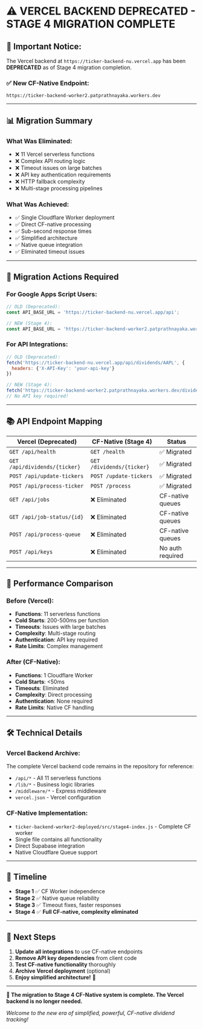 # ⚠️ VERCEL BACKEND DEPRECATED - STAGE 4 MIGRATION COMPLETE

## 🚨 **Important Notice:**

The Vercel backend at `https://ticker-backend-nu.vercel.app` has been **DEPRECATED** as of Stage 4 migration completion.

### **✅ New CF-Native Endpoint:**
```
https://ticker-backend-worker2.patprathnayaka.workers.dev
```

---

## 📊 **Migration Summary**

### **What Was Eliminated:**
- ❌ 11 Vercel serverless functions
- ❌ Complex API routing logic
- ❌ Timeout issues on large batches
- ❌ API key authentication requirements
- ❌ HTTP fallback complexity
- ❌ Multi-stage processing pipelines

### **What Was Achieved:**
- ✅ Single Cloudflare Worker deployment
- ✅ Direct CF-native processing
- ✅ Sub-second response times
- ✅ Simplified architecture
- ✅ Native queue integration
- ✅ Eliminated timeout issues

---

## 🔄 **Migration Actions Required**

### **For Google Apps Script Users:**
```javascript
// OLD (Deprecated):
const API_BASE_URL = 'https://ticker-backend-nu.vercel.app/api';

// NEW (Stage 4):
const API_BASE_URL = 'https://ticker-backend-worker2.patprathnayaka.workers.dev';
```

### **For API Integrations:**
```javascript
// OLD (Deprecated):
fetch('https://ticker-backend-nu.vercel.app/api/dividends/AAPL', {
  headers: {'X-API-Key': 'your-api-key'}
})

// NEW (Stage 4):
fetch('https://ticker-backend-worker2.patprathnayaka.workers.dev/dividends/AAPL')
// No API key required!
```

---

## 📚 **API Endpoint Mapping**

| Vercel (Deprecated) | CF-Native (Stage 4) | Status |
|-------------------|-------------------|---------|
| `GET /api/health` | `GET /health` | ✅ Migrated |
| `GET /api/dividends/{ticker}` | `GET /dividends/{ticker}` | ✅ Migrated |
| `POST /api/update-tickers` | `POST /update-tickers` | ✅ Migrated |
| `POST /api/process-ticker` | `POST /process` | ✅ Migrated |
| `GET /api/jobs` | ❌ Eliminated | CF-native queues |
| `GET /api/job-status/{id}` | ❌ Eliminated | CF-native queues |
| `POST /api/process-queue` | ❌ Eliminated | CF-native queues |
| `POST /api/keys` | ❌ Eliminated | No auth required |

---

## 🎯 **Performance Comparison**

### **Before (Vercel):**
- **Functions**: 11 serverless functions
- **Cold Starts**: 200-500ms per function
- **Timeouts**: Issues with large batches
- **Complexity**: Multi-stage routing
- **Authentication**: API key required
- **Rate Limits**: Complex management

### **After (CF-Native):**
- **Functions**: 1 Cloudflare Worker
- **Cold Starts**: <50ms
- **Timeouts**: Eliminated
- **Complexity**: Direct processing
- **Authentication**: None required
- **Rate Limits**: Native CF handling

---

## 🛠️ **Technical Details**

### **Vercel Backend Archive:**
The complete Vercel backend code remains in the repository for reference:
- `/api/*` - All 11 serverless functions
- `/lib/*` - Business logic libraries
- `/middleware/*` - Express middleware
- `vercel.json` - Vercel configuration

### **CF-Native Implementation:**
- `ticker-backend-worker2-deployed/src/stage4-index.js` - Complete CF worker
- Single file contains all functionality
- Direct Supabase integration
- Native Cloudflare Queue support

---

## 📅 **Timeline**

- **Stage 1** ✅ CF Worker independence
- **Stage 2** ✅ Native queue reliability  
- **Stage 3** ✅ Timeout fixes, faster responses
- **Stage 4** ✅ **Full CF-native, complexity eliminated**

---

## 🚀 **Next Steps**

1. **Update all integrations** to use CF-native endpoints
2. **Remove API key dependencies** from client code
3. **Test CF-native functionality** thoroughly
4. **Archive Vercel deployment** (optional)
5. **Enjoy simplified architecture!** 🎉

---

**🎯 The migration to Stage 4 CF-Native system is complete. The Vercel backend is no longer needed.**

*Welcome to the new era of simplified, powerful, CF-native dividend tracking!*